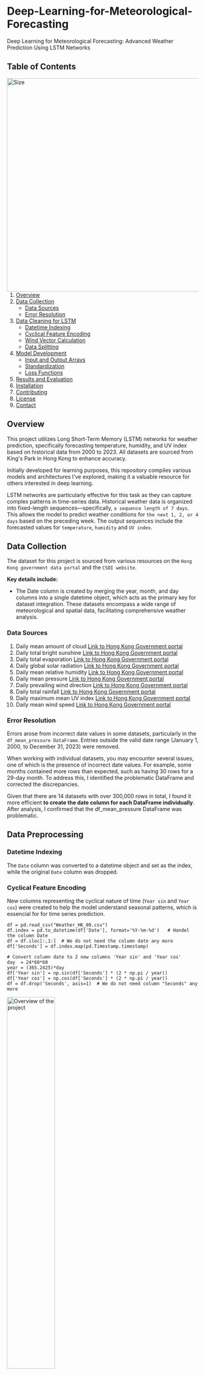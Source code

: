 # Deep-Learning-for-Meteorological-Forecasting
Deep Learning for Meteorological Forecasting: Advanced Weather Prediction Using LSTM Networks

     
## Table of Contents

<img src="Images/try3_pred.png" align="right"
     alt="Size " width="510" height="560">
     
1. [Overview](#overview)
2. [Data Collection](#data-collection)
   - [Data Sources](#data-sources)
   - [Error Resolution](#error-resolution)
3. [Data Cleaning for LSTM](#data-cleaning-for-lstm)
   - [Datetime Indexing](#datetime-indexing)
   - [Cyclical Feature Encoding](#cyclical-feature-encoding)
   - [Wind Vector Calculation](#wind-vector-calculation)
   - [Data Splitting](#data-splitting)
4. [Model Development](#model-development)
   - [Input and Output Arrays](#input-and-output-arrays)
   - [Standardization](#standardization)
   - [Loss Functions](#loss-functions)
5. [Results and Evaluation](#results-and-evaluation)
6. [Installation](#installation)
7. [Contributing](#contributing)
8. [License](#license)
9. [Contact](#contact)

## Overview
This project utilizes Long Short-Term Memory (LSTM) networks for weather prediction, specifically forecasting temperature, humidity, and UV index based on historical data from 2000 to 2023. All datasets are sourced from King's Park in Hong Kong to enhance accuracy.

Initially developed for learning purposes, this repository compiles various models and architectures I've explored, making it a valuable resource for others interested in deep learning.

LSTM networks are particularly effective for this task as they can capture complex patterns in time-series data. Historical weather data is organized into fixed-length sequences—specifically, `a sequence length of 7 days`. This allows the model to predict weather conditions for `the next 1, 2, or 4 days` based on the preceding week. The output sequences include the forecasted values for `temperature`, `humidity` and `UV index`.

## Data Collection
The dataset for this project is sourced from various resources on the `Hong Kong government data portal` and the `CSDI website`. 

**Key details include:**
- The Date column is created by merging the year, month, and day columns into a single datetime object, which acts as the primary key for dataset integration.
These datasets encompass a wide range of meteorological and spatial data, facilitating comprehensive weather analysis.

### Data Sources
1. Daily mean amount of cloud      [Link to Hong Kong Government portal](https://data.gov.hk/en-data/dataset/hk-hko-rss-daily-mean-amount-of-cloud)
2. Daily total bright sunshine     [Link to Hong Kong Government portal](https://data.gov.hk/en-data/dataset/hk-hko-rss-daily-total-bright-sunshine )
3. Daily total evaporation         [Link to Hong Kong Government portal](https://data.gov.hk/en-data/dataset/hk-hko-rss-daily-total-evaporation)
4. Daily global solar radiation    [Link to Hong Kong Government portal](https://data.gov.hk/en-data/dataset/hk-hko-rss-daily-global-solar-radiation)
5. Daily mean relative humidity    [Link to Hong Kong Government portal](https://data.gov.hk/en-data/dataset/hk-hko-rss-daily-mean-relative-humidity)
6. Daily mean pressure             [Link to Hong Kong Government portal](https://data.gov.hk/en-data/dataset/hk-hko-rss-daily-mean-pressure )
7. Daily prevailing wind direction [Link to Hong Kong Government portal](https://data.gov.hk/en-data/dataset/hk-hko-rss-daily-prevailing-wind-direction)
8. Daily total rainfall            [Link to Hong Kong Government portal](https://data.gov.hk/en-data/dataset/hk-hko-rss-daily-total-rainfall)
9. Daily maximum mean UV index     [Link to Hong Kong Government portal](https://data.gov.hk/en-data/dataset/hk-hko-rss-daily-maximum-mean-uv-index)
10. Daily mean wind speed          [Link to Hong Kong Government portal](https://data.gov.hk/en-data/dataset/hk-hko-rss-daily-mean-wind-speed)

### Error Resolution
Errors arose from incorrect date values in some datasets, particularly in the `df_mean_pressure DataFrame`. Entries outside the valid date range (January 1, 2000, to December 31, 2023) were removed.

When working with individual datasets, you may encounter several issues, one of which is the presence of incorrect date values. For example, some months contained more rows than expected, such as having 30 rows for a 29-day month. To address this, I identified the problematic DataFrame and corrected the discrepancies.

Given that there are 14 datasets with over 300,000 rows in total, I found it more efficient **to create the date column for each DataFrame individually**. After analysis, I confirmed that the df_mean_pressure DataFrame was problematic. 

## Data Preprocessing 

### Datetime Indexing
The `Date` column was converted to a datetime object and set as the index, while the original `Date` column was dropped.

### Cyclical Feature Encoding
New columns representing the cyclical nature of time (`Year sin` and `Year cos`) were created to help the model understand seasonal patterns, which is essencial for for time series prediction.

```pyton
df = pd.read_csv("Weather_HK_00.csv")
df.index = pd.to_datetime(df['Date'], format='%Y-%m-%d')   # Handel the column Date
df = df.iloc[:,1:]  # We do not need the column date any more
df['Seconds'] = df.index.map(pd.Timestamp.timestamp)

# Convert column date to 2 new columns 'Year sin' and 'Year cos'
day  = 24*60*60
year = (365.2425)*day
df['Year sin'] = np.sin(df['Seconds'] * (2 * np.pi / year))
df['Year cos'] = np.cos(df['Seconds'] * (2 * np.pi / year))
df = df.drop('Seconds', axis=1)  # We do not need column "Seconds" any more
```
<img src="Images/time_of_Year_signal.png" alt="Overview of the project" width="50%">

### Wind Vector Calculation
Wind direction was transformed into x and y components (`mean_wind_x` and `mean_wind_y`) to improve the input representation of wind data.

```python
# Calculate the max wind x and y components.
df['mean_wind_x'] = mean_wind_speed*np.cos(wind_direction_rad)
df['mean_wind_y'] = mean_wind_speed*np.sin(wind_direction_rad)
```

```python
plt.hist2d(df['mean_wind_x'], df['mean_wind_y'], bins=(50, 50), vmax=400)
plt.colorbar()
plt.xlabel('Wind X [km/h]')
plt.ylabel('Wind Y [km/h]')
ax = plt.gca()
ax.axis('tight')
plt.savefig('wind_x_y.png', format='png')
plt.show()
```
<img src="Images/wind_x_y.png" alt="Overview of the project" width="70%">

### Data Splitting
The dataset was divided into training (70%), validation (20%), and test (10%) sets for effective model training and evaluation.

## Model Development

### Input and Output Arrays
The df_to_X_y function converts the DataFrame into input (X) and output (y) arrays, employing a window size of 7 or 14 days to forecast the weather for the next 1, 2, or 4 days.

For example, in the code snippet below, we demonstrate how to predict the weather for the next 2 days:

```python
def df_to_X_y_days(df, window_size=7):
    df_as_np = df.to_numpy()
    X = []
    y = []
    for i in range(len(df_as_np) - window_size - 1):  # Subtract 1 to account for the extra day in prediction
        row = [r for r in df_as_np[i:i + window_size]]
        X.append(row)
        label_day_1 = [df_as_np[i + window_size][2], df_as_np[i + window_size][6],
                       df_as_np[i + window_size][11]]
        label_day_2 = [df_as_np[i + window_size + 1][2], df_as_np[i + window_size + 1][6],
                       df_as_np[i + window_size + 1][11]]
        label = label_day_1 + label_day_2  # Combine the labels for both days
        y.append(label)
    return np.array(X), np.array(y)
X_days, y_days = df_to_X_y_days(df)
X_days_train, y_days_train = X_days[:6000], y_days[:6000]
X_days_val, y_days_val = X_days[6000:7800], y_days[6000:7800]
X_days_test, y_days_test = X_days[7800:], y_days[7800:]
```

### Standardization
Features were standardized using the mean and standard deviation derived from the training dataset, while excluding cyclical features and wind vector components.

`It's important to normalize the evaluation and test datasets using the mean and standard deviation from the training dataset to avoid common pitfalls.`

### Loss Functions
Mean Squared Error (MSE) was chosen as the loss function for training, while Mean Absolute Error (MAE) was used for evaluating model performance.

## Results and Evaluation
The model's performance was assessed using Mean Squared Error `(MSE)` and Mean Absolute Error `(MAE)` metrics, offering insights into its predictive accuracy across various weather parameters.

As illustrated in the graphs below, there is room for improvement. For instance, after epoch 25, the model begins to overfit, indicating that training should be halted at that point.

`Feel free to clone this repository and enhance the model further!`

<div style="display: flex; justify-content: space-around;">
    <img src="Images/rmse.png" alt="Image 1" width="46%">
    <img src="Images/rmse.log.png" alt="Image 2" width="46%">
   
</div>

## Installation
To set up this project, clone the repository and install the required Python packages:

```bash
git clone https://github.com/mo-rahimi/Deep-Learning-for-Meteorological-Forecasting.git

```

## Contributing
Contributions are welcome! Please feel free to submit a pull request or open an issue to discuss potential improvements.

## License
This project is licensed under the MIT License. 

## Contact
For inquiries, feedback or further information, please contact me🙂 at m.rahimi.hk@gmail.com

